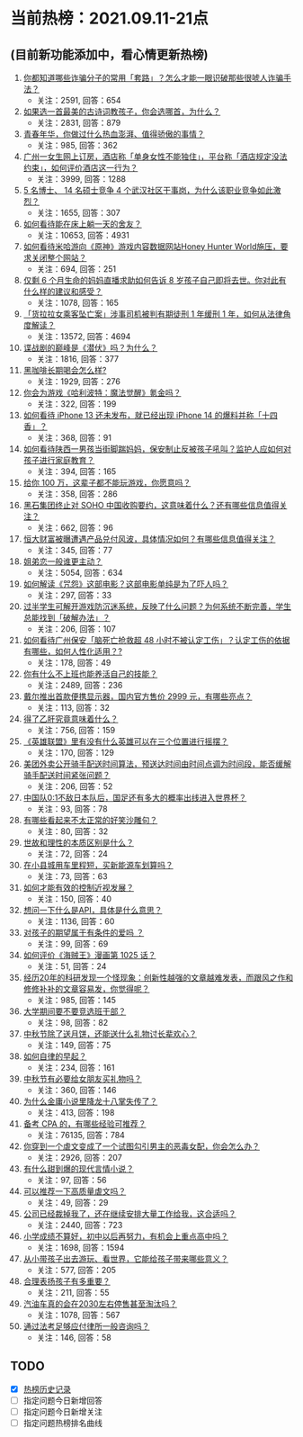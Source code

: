 # 当前热榜：2021.09.11-21点
## (目前新功能添加中，看心情更新热榜)
1. [你都知道哪些诈骗分子的常用「套路」？怎么才能一眼识破那些很唬人诈骗手法？](https://www.zhihu.com/question/485405656)
    * 关注：2591, 回答：654
2. [如果选一首最美的古诗词教孩子，你会选哪首，为什么？](https://www.zhihu.com/question/485281565)
    * 关注：2831, 回答：879
3. [青春年华，你做过什么热血澎湃、值得骄傲的事情？](https://www.zhihu.com/question/456957044)
    * 关注：985, 回答：362
4. [广州一女生网上订房，酒店称「单身女性不能独住」，平台称「酒店规定没法约束」，如何评价酒店这一行为？](https://www.zhihu.com/question/485716876)
    * 关注：3999, 回答：1288
5. [5 名博士、 14 名硕士竞争 4 个武汉社区干事岗，为什么该职业竞争如此激烈？](https://www.zhihu.com/question/485940883)
    * 关注：1655, 回答：307
6. [如何看待能在床上躺一天的舍友？](https://www.zhihu.com/question/318657086)
    * 关注：10653, 回答：4931
7. [如何看待米哈游向《原神》游戏内容数据网站Honey Hunter World施压，要求关闭整个网站？](https://www.zhihu.com/question/486070906)
    * 关注：694, 回答：251
8. [仅剩 6 个月生命的妈妈直播求助如何告诉 8 岁孩子自己即将去世。你对此有什么样的建议和感受？](https://www.zhihu.com/question/484545282)
    * 关注：1078, 回答：165
9. [「货拉拉女乘客坠亡案」涉事司机被判有期徒刑 1 年缓刑 1 年，如何从法律角度解读？](https://www.zhihu.com/question/486019001)
    * 关注：13572, 回答：4694
10. [谍战剧的巅峰是《潜伏》吗？为什么？](https://www.zhihu.com/question/467430277)
    * 关注：1816, 回答：377
11. [黑咖啡长期喝会怎么样?](https://www.zhihu.com/question/443313181)
    * 关注：1929, 回答：276
12. [你会为游戏《哈利波特：魔法觉醒》氪金吗？](https://www.zhihu.com/question/485504187)
    * 关注：322, 回答：199
13. [如何看待 iPhone 13 还未发布，就已经出现 iPhone 14 的爆料并称「十四香」？](https://www.zhihu.com/question/485692205)
    * 关注：368, 回答：91
14. [如何看待陕西一男孩当街脚踹妈妈，保安制止反被孩子吼叫？监护人应如何对孩子进行家庭教育？](https://www.zhihu.com/question/486099898)
    * 关注：394, 回答：165
15. [给你 100 万，这辈子都不能玩游戏，你愿意吗？](https://www.zhihu.com/question/484314489)
    * 关注：358, 回答：286
16. [黑石集团终止对 SOHO 中国收购要约，这意味着什么？还有哪些信息值得关注？](https://www.zhihu.com/question/486009653)
    * 关注：662, 回答：96
17. [恒大财富被曝遭遇产品兑付风波，具体情况如何？有哪些信息值得关注？](https://www.zhihu.com/question/486032930)
    * 关注：345, 回答：77
18. [姐弟恋一般谁更主动？](https://www.zhihu.com/question/400714892)
    * 关注：5054, 回答：634
19. [如何解读《咒怨》这部电影？这部电影单纯是为了吓人吗？](https://www.zhihu.com/question/273544185)
    * 关注：297, 回答：33
20. [过半学生可解开游戏防沉迷系统，反映了什么问题？为何系统不断完善，学生总能找到「破解办法」？](https://www.zhihu.com/question/485659609)
    * 关注：206, 回答：107
21. [如何看待广州保安「脑死亡抢救超 48 小时不被认定工伤」？认定工伤的依据有哪些，如何人性化适用？?](https://www.zhihu.com/question/486131904)
    * 关注：178, 回答：49
22. [你有什么不上班也能养活自己的技能？](https://www.zhihu.com/question/485023739)
    * 关注：2489, 回答：236
23. [戴尔推出首款便携显示器，国内官方售价 2999 元，有哪些亮点？](https://www.zhihu.com/question/485221872)
    * 关注：113, 回答：32
24. [得了乙肝究竟意味着什么？](https://www.zhihu.com/question/297114516)
    * 关注：756, 回答：159
25. [《英雄联盟》里有没有什么英雄可以在三个位置进行摇摆？](https://www.zhihu.com/question/483284960)
    * 关注：170, 回答：129
26. [美团外卖公开骑手配送时间算法，预送达时间由时间点调为时间段，能否缓解骑手配送时间紧张问题？](https://www.zhihu.com/question/485975381)
    * 关注：206, 回答：52
27. [中国队0:1不敌日本队后，国足还有多大的概率出线进入世界杯？](https://www.zhihu.com/question/485421994)
    * 关注：93, 回答：78
28. [有哪些看起来不太正常的好笑沙雕句？](https://www.zhihu.com/question/485418538)
    * 关注：80, 回答：32
29. [世故和理性的本质区别是什么？](https://www.zhihu.com/question/485637923)
    * 关注：72, 回答：24
30. [在小县城用车里程短，买新能源车划算吗？](https://www.zhihu.com/question/464589825)
    * 关注：73, 回答：63
31. [如何才能有效的控制近视发展？](https://www.zhihu.com/question/337704773)
    * 关注：150, 回答：40
32. [想问一下什么是API，具体是什么意思？](https://www.zhihu.com/question/38594466)
    * 关注：1136, 回答：60
33. [对孩子的期望属于有条件的爱吗 ？](https://www.zhihu.com/question/484952342)
    * 关注：99, 回答：69
34. [如何评价《海贼王》漫画第 1025 话？](https://www.zhihu.com/question/485522307)
    * 关注：51, 回答：24
35. [经历20年的科研发现一个怪现象：创新性越强的文章越难发表，而跟风之作和修修补补的文章容易发，你觉得呢？](https://www.zhihu.com/question/485470977)
    * 关注：985, 回答：145
36. [大学期间要不要竞选班干部？](https://www.zhihu.com/question/485452806)
    * 关注：98, 回答：82
37. [中秋节除了送月饼，还能送什么礼物讨长辈欢心？](https://www.zhihu.com/question/287887910)
    * 关注：149, 回答：75
38. [如何自律的早起？](https://www.zhihu.com/question/485007311)
    * 关注：234, 回答：161
39. [中秋节有必要给女朋友买礼物吗？](https://www.zhihu.com/question/64930777)
    * 关注：360, 回答：146
40. [为什么金庸小说里降龙十八掌失传了？](https://www.zhihu.com/question/342111256)
    * 关注：413, 回答：198
41. [备考 CPA 的，有哪些经验可推荐？](https://www.zhihu.com/question/19637333)
    * 关注：76135, 回答：784
42. [你穿到一个虐文变成了一个试图勾引男主的恶毒女配，你会怎么办？](https://www.zhihu.com/question/413029409)
    * 关注：2926, 回答：207
43. [有什么甜到爆的现代言情小说？](https://www.zhihu.com/question/479211335)
    * 关注：97, 回答：56
44. [可以推荐一下高质量虐文吗？](https://www.zhihu.com/question/482960981)
    * 关注：49, 回答：29
45. [公司已经裁掉我了，还在继续安排大量工作给我，这合适吗？](https://www.zhihu.com/question/393018074)
    * 关注：2440, 回答：723
46. [小学成绩不算好，初中以后再努力，有机会上重点高中吗？](https://www.zhihu.com/question/477283864)
    * 关注：1698, 回答：1594
47. [从小带孩子出去游玩、看世界，它能给孩子带来哪些意义？](https://www.zhihu.com/question/361818529)
    * 关注：577, 回答：205
48. [合理表扬孩子有多重要？](https://www.zhihu.com/question/485222774)
    * 关注：211, 回答：55
49. [汽油车真的会在2030左右停售甚至淘汰吗？](https://www.zhihu.com/question/478452945)
    * 关注：1078, 回答：567
50. [通过法考足够应付律所一般咨询吗？](https://www.zhihu.com/question/479759211)
    * 关注：146, 回答：58
## TODO
* [x] [热榜历史记录](hot_history/AllHot.md)
* [ ] 指定问题今日新增回答
* [ ] 指定问题今日新增关注
* [ ] 指定问题热榜排名曲线
